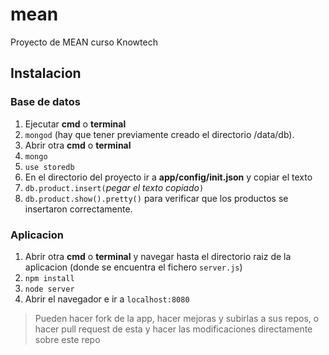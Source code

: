 # mean
Proyecto de MEAN curso Knowtech
## Instalacion
### Base de datos
1. Ejecutar __cmd__ o __terminal__
2. `mongod` (hay que tener previamente creado el directorio /data/db).
3. Abrir otra __cmd__ o __terminal__
4. `mongo`
5. `use storedb`
6. En el directorio del proyecto ir a __app/config/init.json__ y copiar el texto
7. `db.product.insert(`_pegar el texto copiado_`)`
8. `db.product.show().pretty()` para verificar que los productos se insertaron correctamente.

### Aplicacion
1. Abrir otra __cmd__ o __terminal__ y navegar hasta el directorio raiz de la aplicacion (donde se encuentra el fichero `server.js`)
2. `npm install`
3. `node server`
4. Abrir el navegador e ir a `localhost:8080`

> Pueden hacer fork de la app, hacer mejoras y subirlas a sus repos, o hacer pull request de esta y hacer las modificaciones directamente sobre este repo
